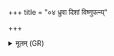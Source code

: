 +++
title = "०४ ध्रुवा दिशां विष्णुपत्न्य्"

+++
<details><summary>मूलम् (GR)</summary>

ध्रुवा दिशां विष्णुपत्न्य् अघोरा-  
-अस्येशाना सहसो या मनोता ।  
बृहस्पतिर् मातरिश्वोत वायुः  
संधाना वाता अभि नो गृणन्तु ॥
</details>